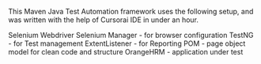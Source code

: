 This Maven Java Test Automation framework uses the following setup, and was written with the help of Cursorai IDE in under an hour.

Selenium Webdriver
Selenium Manager - for browser configuration
TestNG - for Test management
ExtentListener - for Reporting
POM - page object model for clean code and structure
OrangeHRM - application under test
